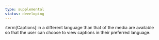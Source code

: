 ```yaml
---
type: supplemental
status: developing
---
```


:term[Captions] in a different language than that of the media are available so that the user can choose to view captions in their preferred language.